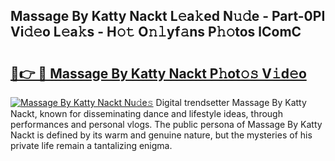 ## Massage By Katty Nackt L𝚎a𝚔ed N𝚞𝚍e - Part-0PI Vi𝚍𝚎o L𝚎a𝚔s - H𝚘𝚝 O𝚗𝚕yf𝚊ns P𝚑𝚘tos lComC

# <h2><a href="http://kfcrwq4.oniu.top/?m=Massage+By+Katty+Nackt">🔗👉 🔴 Massage By Katty Nackt P𝚑ot𝚘𝚜 V𝚒d𝚎o</a></h2>

[![Massage By Katty Nackt Nu𝚍e𝚜](https://i.imgur.com/0qMVB7G.gif)](http://kfcrwq4.oniu.top/?m=Massage+By+Katty+Nackt)
Digital trendsetter Massage By Katty Nackt, known for disseminating dance and lifestyle ideas, through performances and personal vlogs. The public persona of Massage By Katty Nackt is defined by its warm and genuine nature, but the mysteries of his private life remain a tantalizing enigma.  
